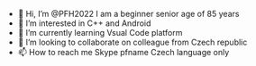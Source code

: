 - 👋 Hi, I’m @PFH2022 I am a beginner senior age of 85 years
- 👀 I’m interested in C++ and Android
- 🌱 I’m currently learning Vsual Code platform
- 💞️ I’m looking to collaborate on colleague from Czech republic
- 📫 How to reach me Skype pfname Czech language only

<!---
PFH2022/PFH2022 is a ✨ special ✨ repository because its `README.md` (this file) appears on your GitHub profile.
You can click the Preview link to take a look at your changes.
--->
